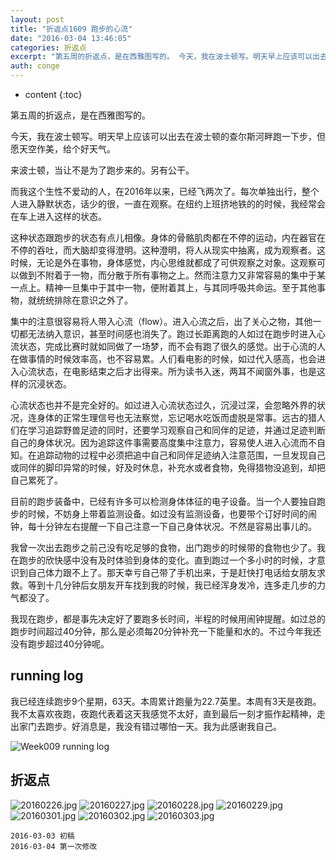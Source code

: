 ```yaml
---
layout: post
title: "折返点1609 跑步的心流"
date: "2016-03-04 13:46:05"
categories: 折返点
excerpt: "第五周的折返点，是在西雅图写的。 今天，我在波士顿写。明天早上应该可以出去在波士顿的查尔斯河畔跑一下步，但愿天空作美，给个好天气。 来波士顿，当..."
auth: conge
---
```

* content
{:toc}

第五周的折返点，是在西雅图写的。

今天，我在波士顿写。明天早上应该可以出去在波士顿的查尔斯河畔跑一下步，但愿天空作美，给个好天气。

来波士顿，当让不是为了跑步来的。另有公干。

而我这个生性不爱动的人，在2016年以来，已经飞两次了。每次单独出行，整个人进入静默状态，话少的很，一直在观察。在纽约上班挤地铁的的时候，我经常会在车上进入这样的状态。

这种状态跟跑步的状态有点儿相像。身体的骨骼肌肉都在不停的运动，内在器官在不停的吞吐，而大脑却变得澄明。这种澄明，将人从现实中抽离，成为观察者。这时候，无论是外在事物，身体感觉，内心思维就都成了可供观察之对象。这观察可以做到不附着于一物，而分散于所有事物之上。然而注意力又非常容易的集中于某一点上。精神一旦集中于其中一物，便附着其上，与其同呼吸共命运。至于其他事物，就统统排除在意识之外了。

集中的注意很容易将人带入心流（flow）。进入心流之后，出了关心之物，其他一切都无法纳入意识，甚至时间感也消失了。跑过长距离跑的人如过在跑步时进入心流状态，完成比赛时就如同做了一场梦，而不会有跑了很久的感觉。出于心流的人在做事情的时候效率高，也不容易累。人们看电影的时候，如过代入感高，也会进入心流状态，在电影结束之后才出得来。所为读书入迷，两耳不闻窗外事，也是这样的沉浸状态。

心流状态也并不是完全好的。如过进入心流状态过久，沉浸过深，会忽略外界的状况，连身体的正常生理信号也无法察觉，忘记喝水吃饭而虚脱是常事。远古的猎人们在学习追踪野兽足迹的同时，还要学习观察自己和同伴的足迹，并通过足迹判断自己的身体状况。因为追踪这件事需要高度集中注意力，容易使人进入心流而不自知。在追踪动物的过程中必须把追中自己和同伴足迹纳入注意范围，一旦发现自己或同伴的脚印异常的时候，好及时休息，补充水或者食物，免得猎物没追到，却把自己累死了。

目前的跑步装备中，已经有许多可以检测身体体征的电子设备。当一个人要独自跑步的时候，不妨身上带着监测设备。如过没有监测设备，也要带个订好时间的闹钟，每十分钟左右提醒一下自己注意一下自己身体状况。不然是容易出事儿的。

我曾一次出去跑步之前己没有吃足够的食物，出门跑步的时候带的食物也少了。我在跑步的欣快感中没有及时体验到身体的变化。直到跑过一个多小时的时候，才意识到自己体力跟不上了。那天幸亏自己带了手机出来，于是赶快打电话给女朋友求救。等到十几分钟后女朋友开车找到我的时候，我已经浑身发冷，连多走几步的力气都没了。

我现在跑步，都是事先决定好了要跑多长时间，半程的时候用闹钟提醒。如过总的跑步时间超过40分钟，那么是必须每20分钟补充一下能量和水的。不过今年我还没有跑步超过40分钟呢。

## running log

我已经连续跑步9个星期，63天。本周累计跑量为22.7英里。本周有3天是夜跑。我不太喜欢夜跑，夜跑代表着这天我感觉不太好，直到最后一刻才振作起精神，走出家门去跑步。好消息是，我没有错过哪怕一天。我为此感谢我自己。

![Week009 running log](/assets/images/折返点/118382-8cc1e67025d833f9.png)

## 折返点

![20160226.jpg](/assets/images/折返点/118382-83022677ed68583b.jpg)
![20160227.jpg](/assets/images/折返点/118382-7cee339b2b2c34cd.jpg)
![20160228.jpg](/assets/images/折返点/118382-06bba5738db419ec.jpg)
![20160229.jpg](/assets/images/折返点/118382-c6c00d83c6184b36.jpg)
![20160301.jpg](/assets/images/折返点/118382-306b7185d1880a19.jpg)
![20160302.jpg](/assets/images/折返点/118382-e7326dba5444d43d.jpg)
![20160303.jpg](/assets/images/折返点/118382-fe971d7ecf922206.jpg)

```
2016-03-03 初稿
2016-03-04 第一次修改
```
